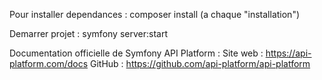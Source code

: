 Pour installer dependances : composer install (a chaque "installation")

Demarrer projet : symfony server:start


Documentation officielle de Symfony API Platform :
Site web : https://api-platform.com/docs
GitHub : https://github.com/api-platform/api-platform